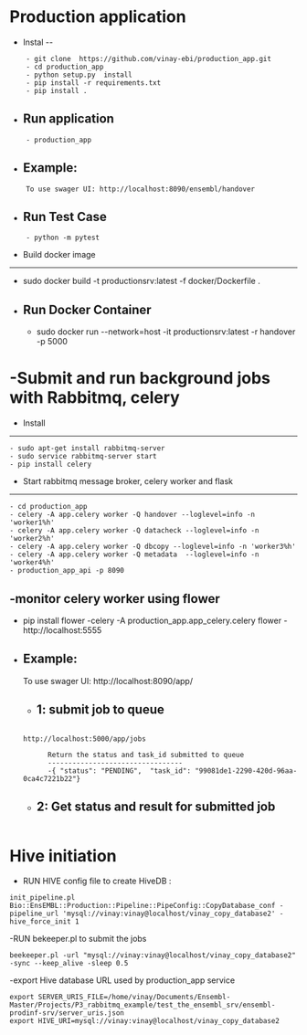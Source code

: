 Production application
=============

- Instal
--
``` 
    - git clone  https://github.com/vinay-ebi/production_app.git
    - cd production_app
    - python setup.py  install
    - pip install -r requirements.txt
    - pip install .
``` 
 - Run application
    --
```
    - production_app
```
    
 
 - Example:
    --
```
    To use swager UI: http://localhost:8090/ensembl/handover
```
 
 - Run Test Case
    --
```
    - python -m pytest
```

 - Build docker image
  ---
   - sudo docker build  -t productionsrv:latest -f docker/Dockerfile .

 - Run Docker Container 
    --
   - sudo docker run  --network=host -it productionsrv:latest  -r handover -p 5000


-Submit and run background jobs with Rabbitmq, celery
=======

- Install
--------
```
- sudo apt-get install rabbitmq-server
- sudo service rabbitmq-server start
- pip install celery

```
- Start rabbitmq message broker, celery worker and flask
-------
```
- cd production_app	
- celery -A app.celery worker -Q handover --loglevel=info -n 'worker1%h'
- celery -A app.celery worker -Q datacheck --loglevel=info -n 'worker2%h'
- celery -A app.celery worker -Q dbcopy --loglevel=info -n 'worker3%h'
- celery -A app.celery worker -Q metadata  --loglevel=info -n 'worker4%h'
- production_app_api -p 8090 
```

-monitor celery worker using flower
--
- pip install flower 
-celery -A production_app.app_celery.celery  flower
-http://localhost:5555




- Example:
    --
    To use swager UI: http://localhost:8090/app/
    - 1: submit job to queue
        --
  ```
        
  http://localhost:5000/app/jobs
	
		Return the status and task_id submitted to queue
		---------------------------------
		-{ "status": "PENDING",  "task_id": "99081de1-2290-420d-96aa-0ca4c7221b22"}
  ```
    - 2: Get status and result for submitted job
        --
  ```

  ```






Hive initiation
======
- RUN HIVE config file to create HiveDB :

```
init_pipeline.pl Bio::EnsEMBL::Production::Pipeline::PipeConfig::CopyDatabase_conf -pipeline_url 'mysql://vinay:vinay@localhost/vinay_copy_database2' -hive_force_init 1
```

-RUN bekeeper.pl to submit the jobs
```
beekeeper.pl -url "mysql://vinay:vinay@localhost/vinay_copy_database2" -sync --keep_alive -sleep 0.5
```

-export Hive database URL used by production_app service
```
export SERVER_URIS_FILE=/home/vinay/Documents/Ensembl-Master/Projects/P3_rabbitmq_example/test_the_ensembl_srv/ensembl-prodinf-srv/server_uris.json
export HIVE_URI=mysql://vinay:vinay@localhost/vinay_copy_database2
```

